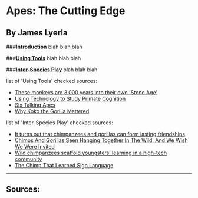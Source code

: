 # Apes: The Cutting Edge
## By James Lyerla

###**Introduction**
blah blah blah

###**[Using Tools](https://github.com/lyerlajd/INFOTC1600markdown/blob/main/UsingTools.md)**
blah blah blah

###**[Inter-Species Play](https://github.com/lyerlajd/INFOTC1600markdown/blob/main/InterSpeciesPlay.md)**
blah blah blah

 
list of 'Using Tools' checked sources:
  * [These monkeys are 3,000 years into their own 'Stone Age'](https://www.nationalgeographic.com/science/article/capuchin-monkeys-used-stone-tools-3000-years-oldest-outside-africa)
  * [Using Technology to Study Primate Cognition](https://www.lpzoo.org/science-project/using-technology-to-study-primate-cognition/)
  * [Six Talking Apes](https://www.smithsonianmag.com/science-nature/six-talking-apes-48085302/)
  * [Why Koko the Gorilla Mattered](https://www.nationalgeographic.com/animals/article/gorillas-koko-sign-language-culture-animals)

list of 'Inter-Species Play' checked sources:
  * [It turns out that chimpanzees and gorillas can form lasting friendships](https://www.npr.org/2022/11/11/1135887754/chimpanzees-gorillas-relationships-nouabale-ndoki-park)
  * [Chimps And Gorillas Seen Hanging Together In The Wild, And We Wish We Were Invited](https://www.sciencealert.com/chimps-and-gorillas-seen-hanging-together-in-the-wild-and-we-wish-we-were-invited)
  * [Wild chimpanzees scaffold youngsters’ learning in a high-tech community](https://www.pnas.org/doi/10.1073/pnas.1920430117)
  * [The Chimp That Learned Sign Language](https://www.npr.org/2008/05/28/90516132/the-chimp-that-learned-sign-language)


------------------
## Sources:
